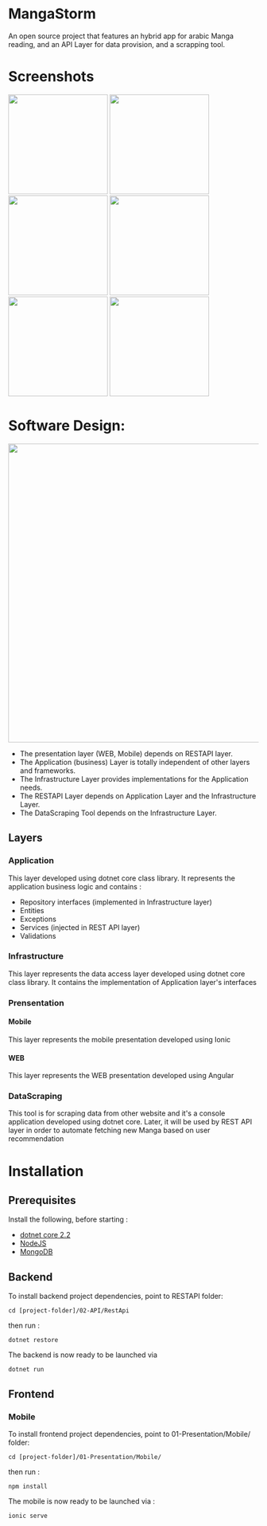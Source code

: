 # MangaStorm
An open source project that features an hybrid app for arabic Manga reading, and an API Layer for data provision, and a scrapping tool.

# Screenshots

<img src="https://drive.google.com/uc?export=view&id=1euQoFL--RWjDNFa9zV04oZZwlsf73p6s" width="200px" style="display: inline;"/> <img src="https://drive.google.com/uc?export=view&id=1AxQVYh7ym60q6rSMsmM9elU8tFT6Oi--" width="200px" style="display: inline;"/> <img src="https://drive.google.com/uc?export=view&id=1_49rJYXDt-TsFT1THTufwaAHDHLNFKee" width="200px" style="display: inline;"/> <img src="https://drive.google.com/uc?export=view&id=1XeFO4doF7B4texWJMFogs8j2-3qdOzLn" width="200px" style="display: inline;"/> <img src="https://drive.google.com/uc?export=view&id=1qFVU0bhq-IN6E8PpLUxYdKTcM9uAkHtp" width="200px" style="display: inline;"/> <img src="https://drive.google.com/uc?export=view&id=1jeSswFlPeLpYXjk-x3rsts5SQqjFrnm5" width="200px" style="display: inline;"/> 

# Software Design:
<img src="https://drive.google.com/uc?export=view&id=1JYrUA7BuMRsHunGbevNZQXuWwE_zQpaL" width="600px"/> 

* The presentation layer (WEB, Mobile) depends on RESTAPI layer.
* The Application (business) Layer is totally independent of other layers and frameworks.
* The Infrastructure Layer provides implementations for the Application needs.
* The RESTAPI Layer depends on Application Layer and the Infrastructure Layer.
* The DataScraping Tool depends on  the Infrastructure Layer.

## Layers
### Application
This layer developed using dotnet core class library. It represents the application business logic and contains :
* Repository interfaces (implemented in Infrastructure layer)
* Entities
* Exceptions
* Services (injected in REST API layer)
* Validations 
### Infrastructure
This layer represents the data access layer developed using dotnet core class library. It contains the implementation of Application layer's interfaces

### Prensentation
#### Mobile
This layer represents the mobile presentation developed using Ionic
#### WEB
This layer represents the WEB presentation developed using Angular
### DataScraping
This tool is for scraping data from other website and it's a console application developed using dotnet core.
Later, it will be used by REST API layer in order to automate fetching new Manga based on user recommendation
# Installation
## Prerequisites

Install the following, before starting : 

* [dotnet core 2.2](https://dotnet.microsoft.com/download)
* [NodeJS](https://nodejs.org)
* [MongoDB](https://www.mongodb.com/download-center/community)

## Backend

To install backend project dependencies, point to RESTAPI folder:

```
cd [project-folder]/02-API/RestApi
```

then run :

```
dotnet restore
``` 

The backend is now ready to be launched via
```
dotnet run
```
## Frontend
### Mobile

To install frontend project dependencies, point to 01-Presentation/Mobile/ folder:

```
cd [project-folder]/01-Presentation/Mobile/
```
then run :
```
npm install
```
The mobile is now ready to be launched via :
```
ionic serve
```
